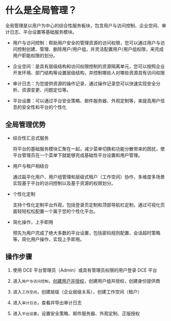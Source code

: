 # 什么是全局管理？

全局管理是以用户为中心的综合性服务板块，包含用户与访问控制、企业空间、审计日志、平台设置等基础服务模块。

- 用户与访问控制：帮助用户安全的管理资源的访问权限，您可以通过用户与访问控制创建、管理、删除用户/用户组，并灵活配置用户/用户组权限，来完成用户职能权限的划分。

- 企业空间：是具有层级结构和访问权限控制的资源隔离单元，您可以按照企业开发环境、部门结构等设置层级结构，并控制哪些人对哪些资源具有访问权限

- 审计日志：为您提供资源的操作记录，通过操作记录您可以快速实现安全分析、资源变更、问题定位等。

- 平台设置：可以通过平台安全策略、邮件服务器、外观定制等，来提高用户信息的安全性和平台的个性化

## 全局管理优势

- 综合性汇总式服务

  将平台的基础服务模块汇聚在一起，减少菜单切换和功能分散带来的困扰，使平台管理员在一个菜单下就能够完成基础性平台设置和用户管理。

- 用户与租户相结合

  通过扁平化用户、用户组管理和层级式租户（工作空间）协作，多维度多场景实现基于平台的访问控制以及基于资源的权限划分。

- 个性化定制

  支持个性化定制平台外观，包括登录页定制和顶部导航栏定制，通过可视化页面轻轻松松配置一个属于您的个性化平台。

- 简化操作，上手即用
  
  预先为用户完成了绝大多数的平台设置，包括密码规则配置、会话超时策略等，简化用户操作，实现上手即用。

## 操作步骤

1. 使用 DCE 平台管理员（Admin）或具有管理员权限的用户登录 DCE 平台

2. 进入`用户与访问控制`，[创建用户并授权](../02QuickStart/CreateUser.md)，创建用户组并授权，创建身份提供商

3. 进入`工作空间`，创建层级（企业层级关系），创建工作空间（租户）

4. 进入`审计日志`，查看并导出审计日志

5. 进入`平台设置`，设置安全策略、邮件服务器、外观定制、正版授权
